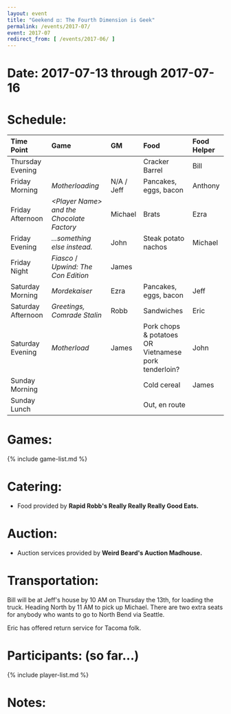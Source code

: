 ```yaml
---
layout: event
title: "Geekend ⚃: The Fourth Dimension is Geek"
permalink: /events/2017-07/
event: 2017-07
redirect_from: [ /events/2017-06/ ]
---
```

# Date: 2017-07-13 through 2017-07-16

# Schedule:

| Time Point         | Game                                            | GM         | Food                                                          | Food Helper |
|:-------------------|:------------------------------------------------|:-----------|:--------------------------------------------------------------|:------------|
| Thursday Evening   |                                                 |            | Cracker Barrel                                                | Bill        |
| Friday Morning     | *Motherloading*                                 | N/A / Jeff | Pancakes, eggs, bacon                                         | Anthony     |
| Friday Afternoon   | *&lt;Player Name&gt; and the Chocolate Factory* | Michael    | Brats                                                         | Ezra        |
| Friday Evening     | *...something else instead.*                    | John       | Steak potato nachos                                           | Michael     |
| Friday Night       | *Fiasco* / *Upwind: The Con Edition*            | James      |                                                               |             |
| Saturday Morning   | *Mordekaiser*                                   | Ezra       | Pancakes, eggs, bacon                                         | Jeff        |
| Saturday Afternoon | *Greetings, Comrade Stalin*                     | Robb       | Sandwiches                                                    | Eric        |
| Saturday Evening   | *Motherload*                                    | James      | Pork chops & potatoes OR<br /> Vietnamese pork tenderloin?    | John        |
| Sunday Morning     |                                                 |            | Cold cereal                                                   | James       |
| Sunday Lunch       |                                                 |            | Out, en route                                                 |             |

# Games:
{% include game-list.md %}

# Catering:
- Food provided by **Rapid Robb's Really Really Really Good Eats.**

# Auction:
- Auction services provided by **Weird Beard's Auction Madhouse.**

# Transportation:
Bill will be at Jeff's house by 10 AM on Thursday the 13th, for loading the truck.  Heading North by 11 AM to pick up Michael.  There are two extra seats for anybody who wants to go to North Bend via Seattle.

Eric has offered return service for Tacoma folk.

# Participants: (so far...)
{% include player-list.md %}

# Notes: 


